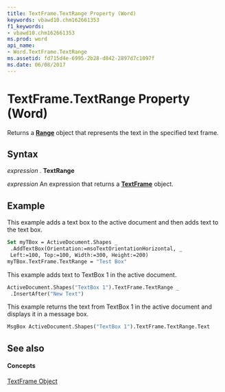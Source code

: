 ```yaml
---
title: TextFrame.TextRange Property (Word)
keywords: vbawd10.chm162661353
f1_keywords:
- vbawd10.chm162661353
ms.prod: word
api_name:
- Word.TextFrame.TextRange
ms.assetid: fd715d4e-6995-2b28-d842-2897d7c1097f
ms.date: 06/08/2017
---
```



# TextFrame.TextRange Property (Word)

Returns a  **[Range](Word.Range.md)** object that represents the text in the specified text frame.


## Syntax

 _expression_ . **TextRange**

 _expression_ An expression that returns a **[TextFrame](Word.TextFrame.md)** object.


## Example

This example adds a text box to the active document and then adds text to the text box.


```vb
Set myTBox = ActiveDocument.Shapes _ 
 .AddTextBox(Orientation:=msoTextOrientationHorizontal, _ 
 Left:=100, Top:=100, Width:=300, Height:=200) 
myTBox.TextFrame.TextRange = "Test Box"
```

This example adds text to TextBox 1 in the active document.




```vb
ActiveDocument.Shapes("TextBox 1").TextFrame.TextRange _ 
 .InsertAfter("New Text")
```

This example returns the text from TextBox 1 in the active document and displays it in a message box.




```vb
MsgBox ActiveDocument.Shapes("TextBox 1").TextFrame.TextRange.Text
```


## See also


#### Concepts


[TextFrame Object](Word.TextFrame.md)

